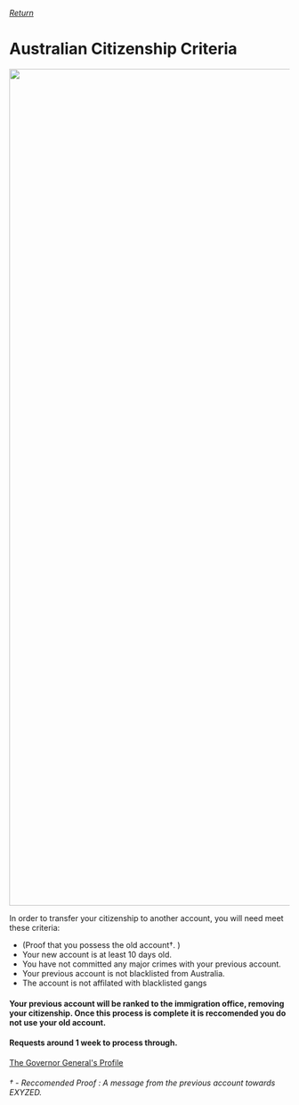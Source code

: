 [_Return_](https://github.com/EXYZED/AustralianPublicRepository/wiki)

# Australian Citizenship Criteria


<img src="https://cloud.githubusercontent.com/assets/18582414/25780387/1d938412-331f-11e7-9c7f-10bb15e43446.jpg" width="1500">

In order to transfer your citizenship to another account, you will need meet these criteria:

* (Proof that you possess the old account†. )
* Your new account is at least 10 days old.
* You have not committed any major crimes with your previous account.
* Your previous account is not blacklisted from Australia.
* The account is not affilated with blacklisted gangs

#### Your previous account will be ranked to the immigration office, removing your citizenship. Once this process is complete it is reccomended you do not use your old account.

#### Requests around 1 week to process through.

[The Governor General's Profile](https://www.roblox.com/users/51032970/profile)





###### † - Reccomended Proof : A message from the previous account towards EXYZED.

